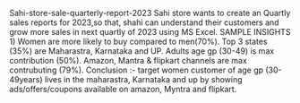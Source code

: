  Sahi-store-sale-quarterly-report-2023
Sahi store wants to create an Quartly sales reports for 2023,so that, shahi can understand their customers and grow more sales in next quartly of 2023 using MS Excel.
SAMPLE INSIGHTS 1) Women are more likely to buy compared to men(70%).
Top 3 states (35%) are Maharastra, Karnataka and UP.
Adults age gp (30-49) is max contribution (50%).
Amazon, Mantra & flipkart channels are max contrubuting (79%).
Conclusion :- target women customer of age gp (30-49years) lives in the maharastra, Karnataka and up by showing ads/offers/coupons available on amazon, Myntra and flipkart.
 
